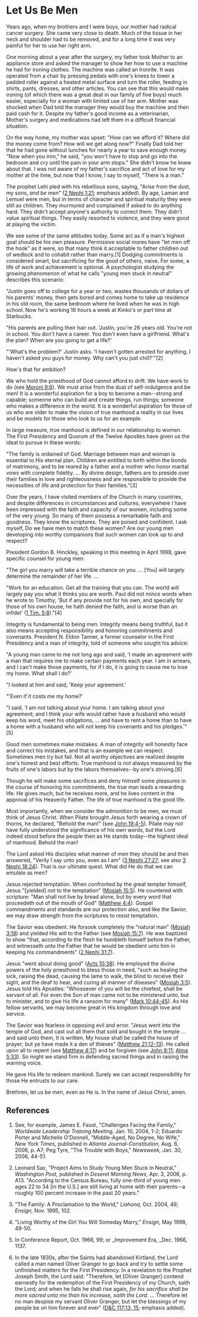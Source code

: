 # Let Us Be Men

Years ago, when my brothers and I were boys, our mother had radical cancer
surgery. She came very close to death. Much of the tissue in her neck and
shoulder had to be removed, and for a long time it was very painful for her to
use her right arm.

One morning about a year after the surgery, my father took Mother to an
appliance store and asked the manager to show her how to use a machine he had
for ironing clothes. The machine was called an Ironrite. It was operated from
a chair by pressing pedals with one's knees to lower a padded roller against a
heated metal surface and turn the roller, feeding in shirts, pants, dresses,
and other articles. You can see that this would make ironing (of which there
was a great deal in our family of five boys) much easier, especially for a
woman with limited use of her arm. Mother was shocked when Dad told the
manager they would buy the machine and then paid cash for it. Despite my
father's good income as a veterinarian, Mother's surgery and medications had
left them in a difficult financial situation.

On the way home, my mother was upset: "How can we afford it? Where did the
money come from? How will we get along now?" Finally Dad told her that he had
gone without lunches for nearly a year to save enough money. "Now when you
iron," he said, "you won't have to stop and go into the bedroom and cry until
the pain in your arm stops." She didn't know he knew about that. I was not
aware of my father's sacrifice and act of love for my mother at the time, but
now that I know, I say to myself, "There is a man."

The prophet Lehi pled with his rebellious sons, saying, "Arise from the dust,
my sons, _and be men_" ([2 Nephi
1:21](/scriptures/bofm/2-ne/1.21?lang=eng#20); emphasis added). By age, Laman
and Lemuel were men, but in terms of character and spiritual maturity they
were still as children. They murmured and complained if asked to do anything
hard. They didn't accept anyone's authority to correct them. They didn't value
spiritual things. They easily resorted to violence, and they were good at
playing the victim.

We see some of the same attitudes today. Some act as if a man's highest goal
should be his own pleasure. Permissive social mores have "let men off the
hook" as it were, so that many think it acceptable to father children out of
wedlock and to cohabit rather than marry.[1] Dodging commitments is considered
smart, but sacrificing for the good of others, naive. For some, a life of work
and achievement is optional. A psychologist studying the growing phenomenon of
what he calls "young men stuck in neutral" describes this scenario:

"Justin goes off to college for a year or two, wastes thousands of dollars of
his parents' money, then gets bored and comes home to take up residence in his
old room, the same bedroom where he lived when he was in high school. Now he's
working 16 hours a week at Kinko's or part time at Starbucks.

"His parents are pulling their hair out. 'Justin, you're 26 years old. You're
not in school. You don't have a career. You don't even have a girlfriend.
What's the plan? When are you going to get a life?'

"'What's the problem?' Justin asks. 'I haven't gotten arrested for anything, I
haven't asked you guys for money. Why can't you just chill?'"[2]

How's that for ambition?

We who hold the priesthood of God cannot afford to drift. We have work to do
(see [Moroni 9:6](/scriptures/bofm/moro/9.6?lang=eng#5)). We must arise from
the dust of self-indulgence and be men! It is a wonderful aspiration for a boy
to become a man--strong and capable; someone who can build and create things,
run things; someone who makes a difference in the world. It is a wonderful
aspiration for those of us who are older to make the vision of true manhood a
reality in our lives and be models for those who look to us for an example.

In large measure, true manhood is defined in our relationship to women. The
First Presidency and Quorum of the Twelve Apostles have given us the ideal to
pursue in these words:

"The family is ordained of God. Marriage between man and woman is essential to
His eternal plan. Children are entitled to birth within the bonds of
matrimony, and to be reared by a father and a mother who honor marital vows
with complete fidelity. ... By divine design, fathers are to preside over their
families in love and righteousness and are responsible to provide the
necessities of life and protection for their families."[3]

Over the years, I have visited members of the Church in many countries, and
despite differences in circumstances and cultures, everywhere I have been
impressed with the faith and capacity of our women, including some of the very
young. So many of them possess a remarkable faith and goodness. They know the
scriptures. They are poised and confident. I ask myself, Do we have men to
match these women? Are our young men developing into worthy companions that
such women can look up to and respect?

President Gordon B. Hinckley, speaking in this meeting in April 1998, gave
specific counsel for young men:

"The girl you marry will take a terrible chance on you. ... [You] will largely
determine the remainder of her life. ...

"Work for an education. Get all the training that you can. The world will
largely pay you what it thinks you are worth. Paul did not mince words when he
wrote to Timothy, 'But if any provide not for his own, and specially for those
of his own house, he hath denied the faith, and is worse than an infidel' ([1
Tim. 5:8](/scriptures/nt/1-tim/5.8?lang=eng#7))."[4]

Integrity is fundamental to being men. Integrity means being truthful, but it
also means accepting responsibility and honoring commitments and covenants.
President N. Eldon Tanner, a former counselor in the First Presidency and a
man of integrity, told of someone who sought his advice:

"A young man came to me not long ago and said, 'I made an agreement with a man
that requires me to make certain payments each year. I am in arrears, and I
can't make those payments, for if I do, it is going to cause me to lose my
home. What shall I do?'

"I looked at him and said, 'Keep your agreement.'

"'Even if it costs me my home?'

"I said, 'I am not talking about your home. I am talking about your agreement;
and I think your wife would rather have a husband who would keep his word,
meet his obligations, ... and have to rent a home than to have a home with a
husband who will not keep his covenants and his pledges.'"[5]

Good men sometimes make mistakes. A man of integrity will honestly face and
correct his mistakes, and that is an example we can respect. Sometimes men try
but fail. Not all worthy objectives are realized despite one's honest and best
efforts. True manhood is not always measured by the fruits of one's labors but
by the labors themselves--by one's striving.[6]

Though he will make some sacrifices and deny himself some pleasures in the
course of honoring his commitments, the true man leads a rewarding life. He
gives much, but he receives more, and he lives content in the approval of his
Heavenly Father. The life of true manhood is the good life.

Most importantly, when we consider the admonition to be men, we must think of
Jesus Christ. When Pilate brought Jesus forth wearing a crown of thorns, he
declared, "Behold the man!" (see [John
19:4-5](/scriptures/nt/john/19.4-5?lang=eng#3)). Pilate may not have fully
understood the significance of his own words, but the Lord indeed stood before
the people then as He stands today--the highest ideal of manhood. Behold the
man!

The Lord asked His disciples what manner of men they should be and then
answered, "Verily I say unto you, even as I am" ([3 Nephi
27:27](/scriptures/bofm/3-ne/27.27?lang=eng#26); see also [3 Nephi
18:24](/scriptures/bofm/3-ne/18.24?lang=eng#23)). That is our ultimate quest.
What did He do that we can emulate as men?

Jesus rejected temptation. When confronted by the great tempter himself, Jesus
"[yielded] not to the temptation" ([Mosiah
15:5](/scriptures/bofm/mosiah/15.5?lang=eng#4)). He countered with scripture:
"Man shall not live by bread alone, but by every word that proceedeth out of
the mouth of God" ([Matthew 4:4](/scriptures/nt/matt/4.4?lang=eng#3)). Gospel
commandments and standards are our protection also, and like the Savior, we
may draw strength from the scriptures to resist temptation.

The Savior was obedient. He forsook completely the "natural man" ([Mosiah
3:19](/scriptures/bofm/mosiah/3.19?lang=eng#18)) and yielded His will to the
Father (see [Mosiah 15:7](/scriptures/bofm/mosiah/15.7?lang=eng#6)). He was
baptized to show "that, according to the flesh he humbleth himself before the
Father, and witnesseth unto the Father that he would be obedient unto him in
keeping his commandments" ([2 Nephi
31:7](/scriptures/bofm/2-ne/31.7?lang=eng#6)).

Jesus "went about doing good" ([Acts
10:38](/scriptures/nt/acts/10.38?lang=eng#37)). He employed the divine powers
of the holy priesthood to bless those in need, "such as healing the sick,
raising the dead, causing the lame to walk, the blind to receive their sight,
and the deaf to hear, and curing all manner of diseases" ([Mosiah
3:5](/scriptures/bofm/mosiah/3.5?lang=eng#4)). Jesus told His Apostles:
"Whosoever of you will be the chiefest, shall be servant of all. For even the
Son of man came not to be ministered unto, but to minister, and to give his
life a ransom for many" ([Mark
10:44-45](/scriptures/nt/mark/10.44-45?lang=eng#43)). As His fellow servants,
we may become great in His kingdom through love and service.

The Savior was fearless in opposing evil and error. "Jesus went into the
temple of God, and cast out all them that sold and bought in the temple ... and
said unto them, It is written, My house shall be called the house of prayer;
but ye have made it a den of thieves" ([Matthew
21:12-13](/scriptures/nt/matt/21.12-13?lang=eng#11)). He called upon all to
repent (see [Matthew 4:17](/scriptures/nt/matt/4.17?lang=eng#16)) and be
forgiven (see [John 8:11](/scriptures/nt/john/8.11?lang=eng#10); [Alma
5:33](/scriptures/bofm/alma/5.33?lang=eng#32)). So might we stand firm in
defending sacred things and in raising the warning voice.

He gave His life to redeem mankind. Surely we can accept responsibility for
those He entrusts to our care.

Brethren, let us be men, even as He is. In the name of Jesus Christ, amen.

## References

  1. See, for example, James E. Faust, "Challenges Facing the Family," _Worldwide Leadership Training Meeting,_ Jan. 10, 2004, 1-2; Eduardo Porter and Michelle O'Donnell, "Middle-Aged, No Degree, No Wife," _New York Times,_ published in _Atlanta Journal-Constitution,_ Aug. 6, 2006, p. A7; Peg Tyre, "The Trouble with Boys," _Newsweek,_ Jan. 30, 2006, 44-51.

  2. Leonard Sax, "Project Aims to Study Young Men Stuck in Neutral," _Washington Post,_ published in _Deseret Morning News,_ Apr. 3, 2006, p. A13. "According to the Census Bureau, fully one-third of young men ages 22 to 34 [in the U.S.] are still living at home with their parents--a roughly 100 percent increase in the past 20 years."

  3. "The Family: A Proclamation to the World," _Liahona,_ Oct. 2004, 49; _Ensign,_ Nov. 1995, 102.

  4. "Living Worthy of the Girl You Will Someday Marry," _Ensign,_ May 1998, 49-50.

  5. In Conference Report, Oct. 1966, 99; or _Improvement Era, _Dec. 1966, 1137.

  6. In the late 1830s, after the Saints had abandoned Kirtland, the Lord called a man named Oliver Granger to go back and try to settle some unfinished matters for the First Presidency. In a revelation to the Prophet Joseph Smith, the Lord said: "Therefore, let [Oliver Granger] contend earnestly for the redemption of the First Presidency of my Church, saith the Lord; and when he falls he shall rise again, _for his sacrifice shall be more sacred unto me than his increase, saith the Lord._ ... Therefore let no man despise my servant Oliver Granger, but let the blessings of my people be on him forever and ever" ([D&amp;C 117:13, 15](https://www.lds.org/scriptures/dc-testament/dc/117.13,15?lang=eng#12); emphasis added).

